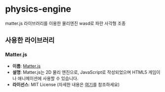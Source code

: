 # physics-engine
matter.js 라이브러리를 이용한  물리엔진
 wasd로 파란 사각형 조종

## 사용한 라이브러리

### Matter.js

- **이름**: [Matter.js](https://brm.io/matter-js/)
- **설명**: Matter.js는 2D 물리 엔진으로, JavaScript로 작성되었으며 HTML5 게임이나 애니메이션에 사용할 수 있습니다.
- **라이선스**: MIT License (자세한 내용은 [여기](https://github.com/liabru/matter-js/blob/master/LICENSE)를 참조하세요)
